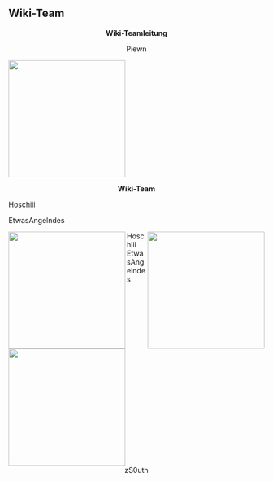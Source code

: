 ## Wiki-Team

<center>  

**Wiki-Teamleitung**

Piewn

</center>

 <img align="center" width="230" eight="90" src="../../../assets/image/Wiki Team/piewn skin.png">

<center>

**Wiki-Team**

</center>

<left> Hoschiii </left>

<right> EtwasAngelndes </right>

<img align="left" width="230" eight="90" src="../../../assets/image/Wiki Team/Hoschiii-skin.png"> 

<img align="right" width="230" eight="90" src="../../../assets/image/Wiki Team/EtwasAngelndes-skin.png">  

<left> Hoschiii </left> 
<right> EtwasAngelndes </right>

<img align="center" width="230" eight="90" src="../../../assets/image/Wiki Team/zS0uth-skin.png">

<center> zS0uth </center>

 
